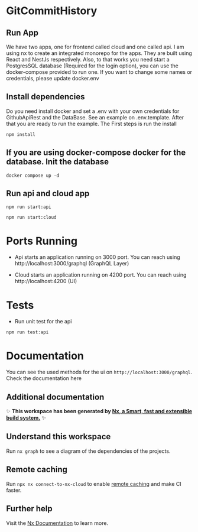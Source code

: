 # GitCommitHistory

## Run App

We have two apps, one for frontend called cloud and one called api. I am using nx to create an integrated monorepo for the apps.
They are built using React and NestJs respectively. Also, to that works you need start a PostgresSQL database (Required for the login option), you can use the docker-compose provided to run one. If you want to change some names or credentials, please update docker.env

## Install dependencies

Do you need install docker and set a .env with your own credentials for GithubApiRest and the DataBase. See an example on .env.template. After that you are ready to run the example. The First steps is run the install

`npm install`

## If you are using  docker-compose docker for the database. Init the database

`docker compose up -d`

## Run api and cloud app

`npm run start:api`

`npm run start:cloud`

# Ports Running

- Api starts an application running on 3000 port. You can reach using http://localhost:3000/graphql (GraphQL Layer)

- Cloud starts an application running on 4200 port. You can reach using http://localhost:4200 (UI)

# Tests

- Run unit test for the api

`npm run test:api`

# Documentation

You can see the used methods for the ui on `http://localhost:3000/graphql`. Check the documentation here

## Additional documentation

✨ **This workspace has been generated by [Nx, a Smart, fast and extensible build system.](https://nx.dev)** ✨

## Understand this workspace

Run `nx graph` to see a diagram of the dependencies of the projects.

## Remote caching

Run `npx nx connect-to-nx-cloud` to enable [remote caching](https://nx.app) and make CI faster.

## Further help

Visit the [Nx Documentation](https://nx.dev) to learn more.
